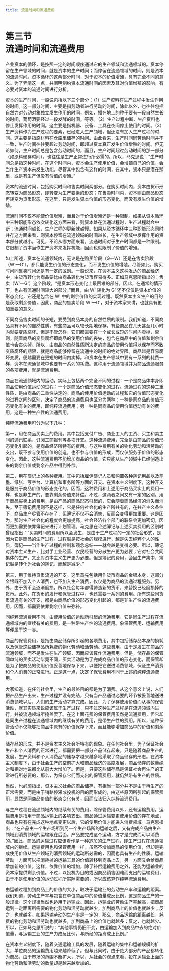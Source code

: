 ```yaml
---
title: 流通时间和流通费用
---
```


# 第三节<br>**流通时间和流通费用**

产业资本的循环，是按照一定的时间顺序通过它的生产领域和流通领域的。资本停留在生产领域的时间，就是资本的生产时间；而停留在流通领域的时间，则是资本的流通时间。资本循环的这两部分时间，对于资本的价值增殖，具有完全不同的意义。为了弄清这一点，并阐明制约资本流通时间的因素及其对价值增殖的影响，有必要对资本的流通时间进行分析。

资本的生产时间，一般说包括以下三个部分：（1）生产资料在生产过程中发生作用的时间。这一部分时间，主要是指劳动者进行劳动的时间，除此以外，也往往包括自然力对劳动对象独立发生作用的时间，例如，播在地上的种子要有一段自然生长的时间，葡萄酒要经过一段发酵的时间，等等。（2）生产过程中断、生产资料也停止发挥作用的时间。这主要是指机器、设备、工具在夜间停止使用的时间。（3）生产资料作为生产过程的要素，已经进入生产领域，但还没有加入生产过程的时间。这主要是指原材料在仓库里储存的时间。由此看来，生产时间同劳动时间并不一致，生产时间往往要超过劳动时间，即超过资本真正发生价值增殖的时间。但无论如何，生产时间总是包含劳动时间的，而且，生产时间超过劳动时间的那一部分（如原料储存时间），也往往是生产正常进行所必需的。所以，马克思说：“生产时间总是指这种时间，在这个时间内，资本会生产使用价值，会增殖自己的价值，会当作生产资本来发生功能，尽管其中包含有这样的时间，在其中，资本只是潜在那里，或是有生产但没有价值的增殖。”

资本的流通时间，包括购买时间和售卖时间两部分。在购买时间内，资本由货币形态转变为商品形态，即转变为生产要素的形态；在售卖时间内，资本则由商品形态再转变为货币形态。在这里，只是发生资本价值的形态变化，而没有发生价值的增殖。

流通时间不仅不能使价值增殖，而且对于价值增殖还是一种限制。如果从资本循环中三种职能形态依次转化这方面来看，则资本处在流通过程时，生产过程就会中断；流通时间越长，生产过程的更新就越慢。如果从资本循环中三种职能形态同时并存这方面来看，则资本停留在流通领域的时间越长，在生产领域中发挥作用的资本部分就越小。可见，不论从哪方面来看，流通时间对于生产时间都是一种限制。它限制了资本当作生产资本来发挥机能，因而也就限制了价值的增殖。

如上所述，资本在流通领域内，无论是在购买阶段（G—W）还是在售卖阶段（W'—G'），都只能发生价值的形态变化，而不发生价值的增殖。尽管如此，购买时间同售卖时间还是有一定的区别。一般说来，在资本主义这种发达的商品经济中，由货币转化为商品要比由商品转化为货币容易得多。正如马克思所指出的：售卖（W'—G'）这个阶段，“是资本形态变化上最困难的部分，因此，在通常的情形下，也占有流通时间较大的部分。”而且，由 W' 转化为 G' 还不仅仅是资本价值的形态变化，它还是包含在 W' 中的剩余价值的实现过程。既然资本主义生产的目的是获取剩余价值，因此，商品的售卖阶段 W'—G'，对于资本家来讲，也就具有更加重要的意义。

不同商品售卖时间的长短，要受到商品本身的自然性质的限制。我们知道，不同商品具有不同的自然性质，有些商品可以较长期地保存，有些商品在几天甚至几小时内就要变质腐坏。但是不管怎样，它们都需要在一个或长或短的时间内卖掉，否则，随着商品的变质腐坏即商品的使用价值的丧失，包含在商品中的价值和剩余价值也会丧失掉。所以，由商品的自然性质所决定的商品的使用价值得以保存而不致变质腐坏的期限，就是商品能够停留在流通中的时间的绝对界限。商品越是容易腐坏变质，便越需要在更短的时间内卖掉。和资本在生产领域中要有一系列的耗费一样，资本在流通领域中也要有一系列的耗费。这种用于流通领域并为商品流通服务的各项费用，就是流通费用。

商品在流通领域内的运动，实际上包括两个完全不同的过程：一个是商品体本身即商品使用价值运动的过程；一个是商品价值形态变化的过程。流通过程的这种二重性质，是由商品的二重性决定的。商品的使用价值运动的过程和它的价值形态变化的过程之间的区别，决定了商品的流通费用也区分为两种：一种是同商品的价值形态变化有关的费用，即纯粹流通费用；另一种是同商品的使用价值运动有关的费用，这是一种生产性的流通费用。

纯粹流通费用可分为以下几种：

第一，用在商品买卖上的费用。其中包括支付广告、商业工人的工资、买主和卖主间的通讯联系、订阅工商报刊等各项开支。这种流通费用，完全是由商品的价值形态变化引起的，是商品经济所特有的费用。与这种费用有关的物化劳动和活劳动的支出，既不参与使用价值的创造，也不参与价值的形成，而仅仅服务于价值的形态变化。因此，这种流通费用不能增加商品的价值，它只能从生产领域中已经创造出来的剩余价值或剩余产品中得到补偿。

第二，用在簿记上的各种费用。其中包括雇佣簿记人员和购置各种簿记用品以及笔墨、纸张、写字台、计算机和事务所等方面的开支。在资本主义制度下，这种开支是服务于商品价值的形态变化的，因而，这种费用和上述用于商品买实上的费用一样，也是非生产的，要靠剩余价值来补偿。不过，这两者之间又有一定的区别。用于商品买卖上的费用，是由产品的商品形态引起的，它会随着商品经济的消失而消失。至于簿记费用则不是这样，它是任何社会化的生产所共有的，在共产主义条件下，商品生产尽管不存在了，但簿记不仅不会消失，反而会变得更加重要。这是因为，那时生产社会化的程度会更加提高，社会经济各个部门的联系会更加密切，因而更加需要依靠簿记来进行计划管理。马克思在论述簿记与上述买卖费用的区别时曾经指出：“买卖时间的费用所以会发生，是由于生产过程的一定的社会形式，是因为它是商品的生产过程。过程越是按社会的规模进行，越是失去纯粹个人的性质，簿记——当作生产过程的控制和观念总结——就会越是变得必要。所以，簿记对资本主义生产，比对手工业经营、农民经营的分散生产更为必要；它对社会共同集体的生产，又比对资本主义生产更为必要。但是簿记的费用，会因生产集中，簿记越是转化为社会的簿记，而越是减少。”

第三，用于维持货币流通的开支。这里首先包括用作货币商品的金银本身，这部分金银既不加入个人消费，也不加入生产消费，仅仅是为商品的流通过程服务。另外，由于货币会逐渐磨损，所以社会每年都得铸造新的货币，来替换已经磨损掉的货币。此外，在货币的发行和保管过程中，也还需要一系列的费用。所有这些同货币流通有关的开支，都是由商品价值的形态变化引起的，都是非生产性的流通费用，因而，都需要依靠剩余价值来弥补。

同纯粹流通费用不同，由使用价值的运动所引起的流通费用，它是同生产过程在流通领域内的继续有关的费用，是一种带生产性的流通费用。象保管费用、运输费用等便属于这一类。

商品的保管费用，是指由商品储存所引起的各项费用，其中包括储存品本身的损耗以及保管这些储存品所耗费的物化劳动和活劳动。这些费用，由于是发生在商品的流通领域，而不是发生在生产领域，因而应该算作流通费用。但是，储存品的保管同单纯的买卖活动毕竟不同，买卖活动是为了完成商品价值的形态变化，而保管却是为了把商品的使用价值妥善地保存下来，以便把它送进消费领域，保证生产消费和个人消费的正常进行。正是这一点，决定了保管费用不同于上述的纯粹流通费用。

大家知道，在任何社会里，生产的最终目的都是为了消费。从这个意义上说，人们把产品生产出来，生产过程并没有完结，只有当产品通过必要的环节被妥善地送进消费领域以后，人们的生产活动才算完成。因此，为了保存使用价值而从事的保管活动，就其实质来说应该属于生产过程，只不过这种生产过程是在流通领域内进行，并被流通领域所掩盖罢了。在这上面花费的保管费用虽然是流通费用，但它却是同生产过程在流通领域内的继续有关的费用，是带生产性的费用。所以，这种保管活动不仅能够把商品中原有的价值保存下来，而且能够增加商品中的价值和剩余价值。

储存品的形成，并不是资本主义社会所特有的现象。在任何社会里，为了保证社会生产和个人消费的正常进行，都需要把一部分产品储存起来。只是随着商品生产的发展，生产资料和个人消费品的储存才越来越多地采取了商品储存的形态。在资本主义制度下，由于社会生产的空前扩大和商品经济的高度发展，商品储存的数量绝对和相对地说都比从前大大增加了。但是，只要这些储存品是保证社会再生产的正常进行所必要的，那么，为保存它们而支出的保管费用，就仍然带有生产的性质。

当然，也必须指出，资本主义社会的商品储存，有相当一部分并不是由于再生产的正常需要，而是由于销路停滞或投机的目的而形成的，由这些原因所引起的保管费用，显然是同商品价值的形态变化有关，因而应该归入纯粹流通费用。

与生产过程在流通领域内的继续有关的费用，除保管费用以外，还有运输费用。运输费用是指用于商品运输上的各项支出。商品通过运输变更使用价值的存在地点，商品也只有在完成这种地点变更以后，它的使用价值才能进入消费领域。马克思指出：“在产品由一个生产场所到另一个生产场所的运输之后，又有完成产品由生产领域到消费领域的运输跟在后面。产品要完成这个运动，方才是完成而可以消费的。”因此，商品的运输过程应该看作是一种追加的生产过程，即生产过程在流通领域内的继续。运输费用也和保管费用一样，虽然不增加商品的使用价值，但却是完成使用价值从生产领域到消费领域的运动所必需的，因而也具有生产的性质。运输劳动一方面可以把消耗掉的运输工具的价值转移到商品上去，另一方面又会给商品增加新的价值。这样，依靠价值的增加，除了补偿运输费用之外，还能为运输业的资本家提供剩余价值。不过，以投机为目的或因商品销售困难而支出的运输费用，由于不是使用价值的运动过程所实际需要的，所以应该算作纯粹流通费用。

由运输过程加到商品上的价值的大小，取决于运输业的劳动生产率和运输的距离。我们知道，劳动生产率与包含在单位商品中的价值量成反比例，这是商品生产的一般规律。这个规律当然也适用于运输业。因此，运输业的劳动生产率越高，把商品运到一定距离所需要的物化劳动和活劳动就越少，加到商品上的价值也就越少；反之，也就越多。如果运输劳动的生产率是一定的，那么，商品运输的距离越长，耗费的物化劳动和活劳动也就越多，加到商品上的价值也就越多；反之，也就越少。所以，正如马克思所说的：“其他事情仍旧不变，由运输加入到商品中去的绝对价值量，与运输工业的生产力成反比例，与所经的距离成正比例。”

在资本主义制度下，随着交通运输工具的发展，随着运输的集中和运输规模的扩大，单位商品的运输费用越来越降低了。但与此同时，由于绝大部分的产品都转化为商品，由于市场的范围不断扩大，所以，从社会的观点来看，投在运输业上面的物化劳动和活劳动的数量却是越来越增加的。